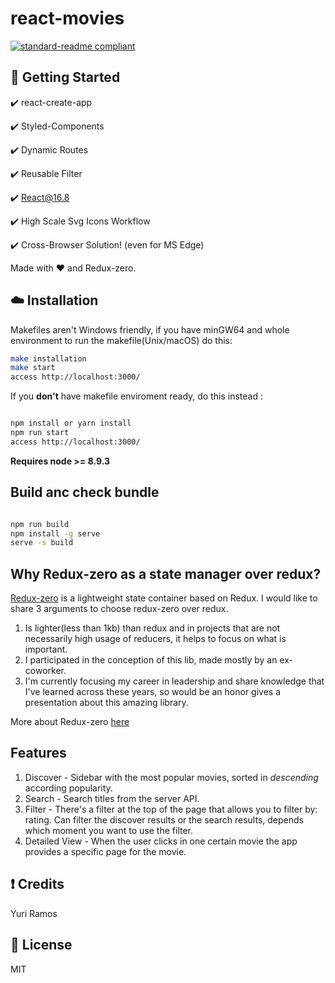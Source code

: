 # react-movies

[![standard-readme compliant](https://img.shields.io/badge/readme%20style-standard-brightgreen.svg?style=flat-square)](https://github.com/RichardLitt/standard-readme)

## :octopus: Getting Started

:heavy_check_mark: react-create-app

:heavy_check_mark: Styled-Components

:heavy_check_mark: Dynamic Routes

:heavy_check_mark: Reusable Filter

:heavy_check_mark: React@16.8

:heavy_check_mark: High Scale Svg Icons Workflow

:heavy_check_mark: Cross-Browser Solution! (even for MS Edge)

Made with :heart: and Redux-zero.

## :cloud: Installation

Makefiles aren't Windows friendly, if you have minGW64 and whole environment to run the makefile(Unix/macOS) do this:

```sh
make installation
make start
access http://localhost:3000/
```

If you **don't** have makefile enviroment ready, do this instead :

```sh

npm install or yarn install
npm run start
access http://localhost:3000/
```

**Requires node >= 8.9.3**
## Build anc check bundle
```sh

npm run build
npm install -g serve
serve -s build
```

## Why Redux-zero as a state manager over redux?

[Redux-zero](https://github.com/redux-zero/redux-zero) is a lightweight state container based on Redux.
I would like to share 3 arguments to choose redux-zero over redux.

1. Is lighter(less than 1kb) than redux and in projects that are not necessarily high usage of reducers, it helps to focus on what is important.
2. I participated in the conception of this lib, made mostly by an ex-coworker.
3. I'm currently focusing my career in leadership and share knowledge that I've learned across these years, so would be
   an honor gives a presentation about this amazing library.

More about Redux-zero [here](https://medium.com/@matheusml/introducing-redux-zero-bea42214c7ee)

## Features

1. Discover - Sidebar with the most popular movies, sorted in *descending* according popularity.
2. Search - Search titles from the server API.
3. Filter - There's a filter at the top of the page that allows you to filter by: rating. Can filter the discover results or the search results, depends which moment you want to use the filter.
4. Detailed View - When the user clicks in one certain movie the app provides a specific page for the movie.


## :exclamation: Credits

Yuri Ramos

## :scroll: License

MIT
